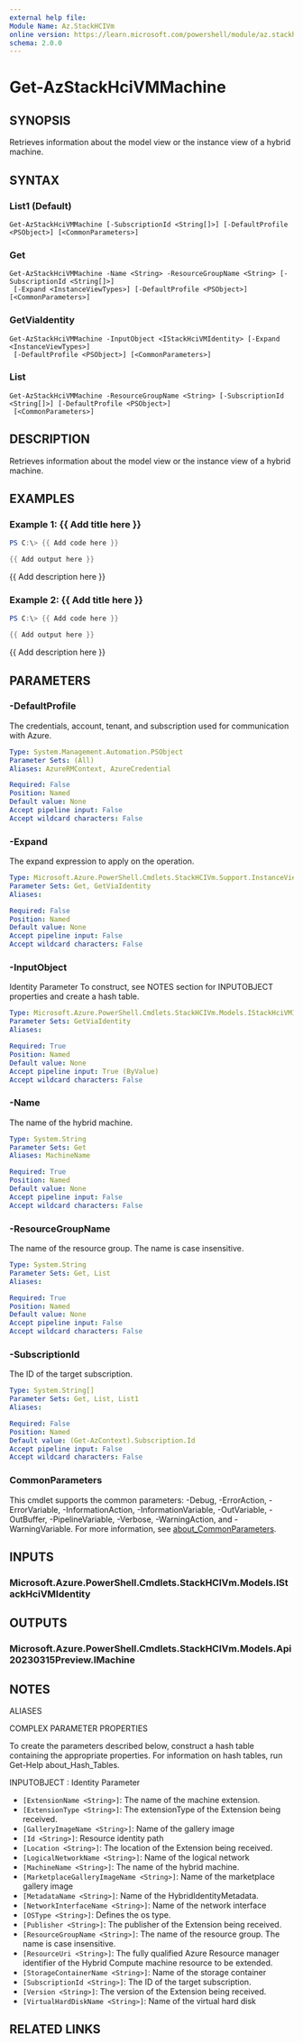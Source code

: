 ```yaml
---
external help file:
Module Name: Az.StackHCIVm
online version: https://learn.microsoft.com/powershell/module/az.stackhcivm/get-azstackhcivmmachine
schema: 2.0.0
---
```


# Get-AzStackHciVMMachine

## SYNOPSIS
Retrieves information about the model view or the instance view of a hybrid machine.

## SYNTAX

### List1 (Default)
```
Get-AzStackHciVMMachine [-SubscriptionId <String[]>] [-DefaultProfile <PSObject>] [<CommonParameters>]
```

### Get
```
Get-AzStackHciVMMachine -Name <String> -ResourceGroupName <String> [-SubscriptionId <String[]>]
 [-Expand <InstanceViewTypes>] [-DefaultProfile <PSObject>] [<CommonParameters>]
```

### GetViaIdentity
```
Get-AzStackHciVMMachine -InputObject <IStackHciVMIdentity> [-Expand <InstanceViewTypes>]
 [-DefaultProfile <PSObject>] [<CommonParameters>]
```

### List
```
Get-AzStackHciVMMachine -ResourceGroupName <String> [-SubscriptionId <String[]>] [-DefaultProfile <PSObject>]
 [<CommonParameters>]
```

## DESCRIPTION
Retrieves information about the model view or the instance view of a hybrid machine.

## EXAMPLES

### Example 1: {{ Add title here }}
```powershell
PS C:\> {{ Add code here }}

{{ Add output here }}
```

{{ Add description here }}

### Example 2: {{ Add title here }}
```powershell
PS C:\> {{ Add code here }}

{{ Add output here }}
```

{{ Add description here }}

## PARAMETERS

### -DefaultProfile
The credentials, account, tenant, and subscription used for communication with Azure.

```yaml
Type: System.Management.Automation.PSObject
Parameter Sets: (All)
Aliases: AzureRMContext, AzureCredential

Required: False
Position: Named
Default value: None
Accept pipeline input: False
Accept wildcard characters: False
```

### -Expand
The expand expression to apply on the operation.

```yaml
Type: Microsoft.Azure.PowerShell.Cmdlets.StackHCIVm.Support.InstanceViewTypes
Parameter Sets: Get, GetViaIdentity
Aliases:

Required: False
Position: Named
Default value: None
Accept pipeline input: False
Accept wildcard characters: False
```

### -InputObject
Identity Parameter
To construct, see NOTES section for INPUTOBJECT properties and create a hash table.

```yaml
Type: Microsoft.Azure.PowerShell.Cmdlets.StackHCIVm.Models.IStackHciVMIdentity
Parameter Sets: GetViaIdentity
Aliases:

Required: True
Position: Named
Default value: None
Accept pipeline input: True (ByValue)
Accept wildcard characters: False
```

### -Name
The name of the hybrid machine.

```yaml
Type: System.String
Parameter Sets: Get
Aliases: MachineName

Required: True
Position: Named
Default value: None
Accept pipeline input: False
Accept wildcard characters: False
```

### -ResourceGroupName
The name of the resource group.
The name is case insensitive.

```yaml
Type: System.String
Parameter Sets: Get, List
Aliases:

Required: True
Position: Named
Default value: None
Accept pipeline input: False
Accept wildcard characters: False
```

### -SubscriptionId
The ID of the target subscription.

```yaml
Type: System.String[]
Parameter Sets: Get, List, List1
Aliases:

Required: False
Position: Named
Default value: (Get-AzContext).Subscription.Id
Accept pipeline input: False
Accept wildcard characters: False
```

### CommonParameters
This cmdlet supports the common parameters: -Debug, -ErrorAction, -ErrorVariable, -InformationAction, -InformationVariable, -OutVariable, -OutBuffer, -PipelineVariable, -Verbose, -WarningAction, and -WarningVariable. For more information, see [about_CommonParameters](http://go.microsoft.com/fwlink/?LinkID=113216).

## INPUTS

### Microsoft.Azure.PowerShell.Cmdlets.StackHCIVm.Models.IStackHciVMIdentity

## OUTPUTS

### Microsoft.Azure.PowerShell.Cmdlets.StackHCIVm.Models.Api20230315Preview.IMachine

## NOTES

ALIASES

COMPLEX PARAMETER PROPERTIES

To create the parameters described below, construct a hash table containing the appropriate properties. For information on hash tables, run Get-Help about_Hash_Tables.


INPUTOBJECT <IStackHciVMIdentity>: Identity Parameter
  - `[ExtensionName <String>]`: The name of the machine extension.
  - `[ExtensionType <String>]`: The extensionType of the Extension being received.
  - `[GalleryImageName <String>]`: Name of the gallery image
  - `[Id <String>]`: Resource identity path
  - `[Location <String>]`: The location of the Extension being received.
  - `[LogicalNetworkName <String>]`: Name of the logical network
  - `[MachineName <String>]`: The name of the hybrid machine.
  - `[MarketplaceGalleryImageName <String>]`: Name of the marketplace gallery image
  - `[MetadataName <String>]`: Name of the HybridIdentityMetadata.
  - `[NetworkInterfaceName <String>]`: Name of the network interface
  - `[OSType <String>]`: Defines the os type.
  - `[Publisher <String>]`: The publisher of the Extension being received.
  - `[ResourceGroupName <String>]`: The name of the resource group. The name is case insensitive.
  - `[ResourceUri <String>]`: The fully qualified Azure Resource manager identifier of the Hybrid Compute machine resource to be extended.
  - `[StorageContainerName <String>]`: Name of the storage container
  - `[SubscriptionId <String>]`: The ID of the target subscription.
  - `[Version <String>]`: The version of the Extension being received.
  - `[VirtualHardDiskName <String>]`: Name of the virtual hard disk

## RELATED LINKS

